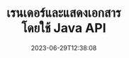 ---
############################# Static ############################
layout: "landing"
date: 2023-06-29T12:38:08
draft: false

product: "Viewer"
product_tag: "viewer"
platform: "Java"
platform_tag: "java"

############################# Drop-down ############################
supported_platforms:
  items:
    # supported_platforms loop
    - title: ".NET"
      tag: "net"
    # supported_platforms loop
    - title: "Java"
      tag: "java"
    # supported_platforms loop
    - title: "Node.js"
      tag: "nodejs-java" 
    # supported_platforms loop
    - title: "Python"
      tag: "python-net"


############################# Head ############################
head_title: "Java Document Viewer API เรนเดอร์ PDF Word Excel Image HTML Diagram"
head_description: "ไลบรารี Document Viewer เพื่อพัฒนาแอปพลิเคชัน Java ที่สามารถเรนเดอร์ ดู และจัดการเอกสารหลายรูปแบบได้ โดยรองรับไฟล์มากกว่า 180 รูปแบบ"

############################# Header ############################
title: "เรนเดอร์และแสดงเอกสาร<br>โดยใช้ Java API"
description: "Viewer API อันทรงพลังเพื่อเรนเดอร์รูปแบบเอกสารมากกว่า 180 รูปแบบเป็น PDF, HTML และรูปภาพพร้อมตัวเลือกการกำหนดค่าที่หลากหลาย"
words:
  for: "for"

actions:
  viewer_demo: true
  viewer_demo_file_name: "quarterly-report.docx"
  main: "ดาวน์โหลดฟรี Maven"
  main_link: "https://releases.groupdocs.com/java/repo/com/groupdocs/groupdocs-viewer/"
  alt: "การออกใบอนุญาต"
  alt_link: "https://purchase.groupdocs.com/pricing/viewer/java"
  title: "พร้อมที่จะเริ่มต้นหรือยัง?"
  description: "ลองใช้คุณสมบัติ GroupDocs.Viewer ฟรีหรือขอใบอนุญาต"

release:
  title: "เวอร์ชัน {0} เปิดตัวแล้ว"
  notes: "ดูว่ามีอะไรใหม่"
  downloads: "ดาวน์โหลด"
  link: "https://releases.groupdocs.com/viewer/java/release-notes/latest/"

code:
  title: "เรนเดอร์ไฟล์ PDF ใน Java"
  more: "ตัวอย่างเพิ่มเติม"
  more_link: "https://github.com/groupdocs-viewer/GroupDocs.Viewer-for-Java"
  install: |
    <dependencies>
      <dependency>
        <groupId>com.groupdocs</groupId>
        <artifactId>groupdocs-viewer</artifactId>
        <version>{0}</version>
      </dependency>
    </dependencies>

    <repositories>
      <repository>
        <id>repository.groupdocs.com</id>
        <name>GroupDocs Repository</name>
        <url>https://repository.groupdocs.com/repo/</url>
      </repository>
    </repositories>
  content: |
    ```java {style=abap}
    // สร้างอินสแตนซ์ของผู้ดู 
    try (Viewer viewer = new Viewer("resume.pdf"))
    {
        // ตั้งค่าตัวเลือก HTML เอาต์พุต หนึ่งไฟล์ต่อหน้า  
        HtmlViewOptions viewOptions = 
        HtmlViewOptions.forEmbeddedResources();

        // เรนเดอร์ PDF เป็น HTML ด้วยทรัพยากรที่ฝังอยู่
        viewer.view(viewOptions);
    }
    ```
############################# Overview ############################
overview:
  enable: true
  title: "ภาพรวม GroupDocs.Viewer"
  description: "API เพื่อเรนเดอร์ แสดง แปลงเอกสาร สไลด์ ไดอะแกรม และเอกสารประเภทอื่นๆ อีกมากมายในแอปพลิเคชัน Java"
  features:
    # feature loop
    - title: "ดูเอกสารอย่างมีประสิทธิภาพและเชื่อถือได้"
      content: "ด้วย GroupDocs.Viewer API คุณสามารถเรนเดอร์เอกสารในรูปแบบที่รองรับเป็น HTML, JPEG, PNG และ PDF ได้อย่างมีประสิทธิภาพด้วยตัวเลือกที่ยืดหยุ่นและมีประสิทธิภาพ ในขณะที่ยังคงรักษาความสมบูรณ์ของเนื้อหาและโครงสร้างเอกสารไว้ GroupDocs.Viewer ทำงานบนแพลตฟอร์ม Windows และ Linux"

    # feature loop
    - title: "รองรับรูปแบบไฟล์และเอกสารยอดนิยมส่วนใหญ่"
      content: "เรารองรับการเรนเดอร์ไฟล์และรูปแบบเอกสารยอดนิยมกว่า 180 รูปแบบ ซึ่งรวมถึง Word, Excel, PDF, PowerPoint, ตระกูลรูปแบบ OpenDocument, ไฟล์เก็บถาวร, ภาพแรสเตอร์และเวกเตอร์, e-Books, ภาษาการเขียนโปรแกรมและมาร์กอัป และประเภทไฟล์อื่น ๆ อีกมากมาย รวมถึงไฟล์ที่เข้ารหัส ไฟล์ที่มีการป้องกันด้วยรหัสผ่าน"

    # feature loop
    - title: "เอาต์พุตที่ปรับแต่งได้"
      content: "GroupDocs.Viewer ไม่เพียงแต่ช่วยให้เรนเดอร์เอกสารเท่านั้น แต่ยังควบคุมวิธีการอย่างชัดเจน ส่วนใดของเอกสารที่ควรจะถูกเรนเดอร์หรือตอนนี้ วิธีเรนเดอร์เอกสาร และนำการแปลงต่างๆ ไปใช้กับเอาท์พุตที่ถูกเรนเดอร์"

    # feature loop
    - title: "Web UI สำหรับเฟรมเวิร์ก Spring"
      content: "เรามีแพ็คเกจ UI แบบโอเพ่นซอร์สสำหรับ Spring Framework ที่สามารถเพิ่มลงในโปรเจ็กต์ของคุณได้ภายในไม่กี่นาที แพ็คเกจ Viewer.UI ประกอบด้วย web-UI ที่ใช้ Angular และมอบชุด API ที่เป็นประโยชน์และผู้ให้บริการจัดเก็บข้อมูล"

############################# Platforms ############################
platforms:
  enable: true
  title: "ความเป็นอิสระของแพลตฟอร์ม"
  description: "GroupDocs.Viewer สำหรับ Java รองรับระบบปฏิบัติการ เฟรมเวิร์ก และตัวจัดการแพ็คเกจต่อไปนี้"
  items:
    # platform loop
    - title: "Amazon"
      image: "amazon"
    # platform loop
    - title: "Docker"
      image: "docker"
    # platform loop
    - title: "Azure"
      image: "azure"
    # platform loop
    - title: "Eclipse"
      image: "eclipse"
    # platform loop
    - title: "IntelliJ"
      image: "intellij"
    # platform loop
    - title: "Windows"
      image: "windows"
    # platform loop
    - title: "Linux"
      image: "linux"
    # platform loop
    - title: "Maven"
      image: "maven"


############################# File formats ############################
formats:
  enable: true
  title: "รูปแบบไฟล์ที่รองรับ"
  description: |
    GroupDocs.Viewer สำหรับ Java รองรับการทำงานด้วย [รูปแบบไฟล์](https://docs.groupdocs.com/viewer/java/supported-document-formats/) ต่อไปนี้
  groups:
    # group loop
    - color: "green"
      content: |
        ### Microsoft Office, OpenDocument และรูปแบบข้อความ
        * **Word:** DOC, DOCX, DOCM, DOT, DOTX, DOTM, RTF, TXT
        * **Excel:** XLS, XLSX, XLSM, XLSB, XLTM, XLT, XLTM, XLTX
        * **PowerPoint:** PPT, PPTX, PPS, PPSX, PPSM, POT, POTM, POTX, PPTM        
        * **Project:** MPP, MPT, MPX
        * **Outlook:** MSG, EML, EMLX, PST, OST
        * **OneNote:** ONE
        * **OpenDocument:** ODT, OTT, ODS, ODP, OTP, OTS, ODG
        * **Fixed Page Layout:** PDF, TEX, XPS, OXPS
        * **e-Books:** EPUB, MOBI, DjVu
        * **Delimiter-Separated Values:** CSV, TSV
    # group loop
    - color: "blue"
      content: |
        ### รูปภาพ กราฟิก และไดอะแกรม
        * **ภาพแรสเตอร์:** BMP, GIF, JPG, PNG, TIFF, WebP, DNG, DIB, Jpeg2000 family
        * **Windows Icon:** ICO
        * **Scalable Vector Graphics:** SVG, CDR, CMX, IGS, SVGZ        
        * **Adobe Photoshop:** PSD, PSB        
        * **Stereo Lithography (3D Printing):** STL        
        * **Medical Imaging:** DICOM
        * **Plotter Documents:** PLT, HPG
        * **Autodesk Design Web Formats:** DWF, DWG
        * **AutoCAD Drawing:** DWT, IFC, STL, CF2        
      # group loop
    - color: "red"
      content: |
        ### อื่น        
        * **เว็บ:** HTML, MHT, MHTML, XML
        * **Metafile:** WMF, EMF, CGM, EMZ, WMZ
        * **Visio:** VSD, VDX, VSS, VSSX, VSX, VST, VSTX, VTX, VSDX, VDW, VSTM, VSSM, VSDM
        * **Project:** MPP, MPT, MPX
        * **PostScript:** PS, EPS
        * **หอจดหมายเหตุ:** ZIP, TAR, BZ2, GZ, RAR, RAR5
        * **อื่น:** VCF, VCARD, NUMBERS, NSF, OBJ
        * **C/C++/C# Files:** C, CC, C# , CPP, CXX, CS, H, HH, M, MM
        * **Java/JavaScript Files:** JAVA, JS, JSON, PROPERTIES

############################# Features ############################
features:
  enable: true
  title: "คุณสมบัติ GroupDocs.Viewer"
  description: "เรนเดอร์ แสดง และแปลงเอกสาร PDF และ Office ได้อย่างราบรื่น"

  items:
    # feature loop
    - icon: "viewhtml"
      title: "ดูเอกสารในรูปแบบ HTML"
      content: "แปลงเอกสารทุกประเภทให้เป็นเอกสาร HTML ด้วย CSS และ SVG ซึ่งสามารถแสดงในเว็บเบราว์เซอร์สมัยใหม่"

    # feature loop
    - icon: "rasterize"
      title: "แปลงเอกสารเป็นแรสเตอร์"
      content: "แรสเตอร์รูปแบบเอกสารที่รองรับให้เป็นภาพแรสเตอร์ พร้อมรูปแบบภาพที่ปรับได้และคุณภาพการบีบอัด"

    # feature loop
    - icon: "sourcecode"
      title: "เรนเดอร์และไฮไลต์โค้ดโปรแกรม"
      content: "รองรับการเขียนโปรแกรม สคริปต์ และภาษามาร์กอัปยอดนิยมทั้งหมด พร้อมความสามารถในการแยกวิเคราะห์และเน้นไวยากรณ์ของภาษาเหล่านั้น"

    # feature loop
    - icon: "convertpdf"
      title: "แปลงเป็น PDF"
      content: "เอกสารในรูปแบบที่รองรับสามารถแปลงและบันทึกเป็น PDF ได้อย่างง่ายดายพร้อมตัวเลือกที่ปรับได้"

    # feature loop
    - icon: "transform"
      title: "ใช้การแปลง"
      content: "เอกสารเอาต์พุตสามารถแปลงได้ในระหว่างการเรนเดอร์ - สามารถหมุนหน้าและ/หรือจัดเรียงหน้าใหม่ได้ และอาจวางลายน้ำข้อความไว้บนหน้าเหล่านั้นได้"

    # feature loop
    - icon: "adjustment"
      title: "การปรับเอาต์พุต HTML"
      content: "เอกสาร HTML เอาท์พุตที่สร้างโดย GroupDocs.Viewer สามารถปรับแต่งได้อย่างละเอียด: อนุญาตให้บันทึกลงในสตรีมหรือไฟล์ด้วยทรัพยากรภายนอกหรือแบบฝัง การเรียกกลับ และอื่นๆ"

    # feature loop
    - icon: "complex"
      title: "รองรับโครงสร้างเอกสารที่ซับซ้อน"
      content: "GroupDocs.Viewer รองรับไม่เพียงแต่เอกสารเดียวเท่านั้น แต่ยังรวมถึงไฟล์ต่างๆ ที่ภายในประกอบด้วยรายการหรือโครงสร้างลำดับชั้นของเอกสาร เช่น ข้อความอีเมลพร้อมไฟล์แนบ ไฟล์ ZIP ที่มีไฟล์ภายในภายในโฟลเดอร์ รูปภาพ TIFF แบบหลายหน้า และอื่นๆ"

    # feature loop
    - icon: "optimization"
      title: "ตัวเลือกการเพิ่มประสิทธิภาพ"
      content: "GroupDocs.Viewer มีระบบย่อยแคชที่ปรับได้ ซึ่งสามารถเร่งเวลาการโหลดให้เร็วขึ้นได้โดยใช้เอกสารเวอร์ชันแคช นอกจากนี้ ชุดของตัวเลือกที่แตกต่างกันสำหรับรูปแบบที่แตกต่างกันยังช่วยแยกส่วนหรือลักษณะที่ไม่จำเป็นของเอกสารออกจากการเรนเดอร์ (แบบอักษร แผ่นงานที่ซ่อน ไฟล์แนบในอีเมล) เพื่อเพิ่มประสิทธิภาพโดยรวม"

    # feature loop
    - icon: "passwordprotected"
      title: "รองรับเอกสารที่มีการป้องกันด้วยรหัสผ่าน"
      content: "GroupDocs.Viewer อนุญาตให้เปิดเอกสารที่เข้ารหัสประเภทต่างๆ: PDF, WordProcessing, Spreadsheet, Presentation และอื่นๆ โดยระบุรหัสผ่านในตัวเลือกการโหลด"

############################# Code samples ############################
code_samples:
  enable: true
  title: "ตัวอย่างโค้ด"
  description: "กรณีการใช้งานบางอย่างของ GroupDocs.Viewer ทั่วไปสำหรับการดำเนินการ Java"
  items:
    # code sample loop
    - title: "เรนเดอร์ DOCX เป็น HTML"
      content: |
        คุณสมบัติคลาส [HtmlViewOptions](https://reference.groupdocs.com/viewer/java/com.groupdocs.viewer.options/htmlviewoptions/) ช่วยให้คุณควบคุมกระบวนการแปลงได้ ดูข้อมูลเพิ่มเติมเกี่ยวกับ [ที่นี่](https://docs.groupdocs.com/viewer/java/rendering-to-html/) ตัวอย่างเช่น คุณสามารถฝังทรัพยากรภายนอกทั้งหมดในไฟล์ HTML เอาต์พุต ย่อขนาดไฟล์เอาต์พุต และปรับให้เหมาะสมสำหรับการพิมพ์
        {{< landing/code title="Java">}}
        ```java {style=abap}
        import com.groupdocs.viewer.Viewer;
        import com.groupdocs.viewer.options.HtmlViewOptions;

        // สร้างอินสแตนซ์ของผู้ดู
        try (Viewer viewer = new Viewer("resume.docx"))
        {
            // ตั้งค่าตัวเลือก HTML เอาท์พุต
            HtmlViewOptions options = 
            HtmlViewOptions.forEmbeddedResources();

            // เรนเดอร์ DOCX เป็น HTML ด้วยทรัพยากรที่ฝังอยู่
            viewer.view(options);
        }
        ```
        {{< /landing/code >}}
    # code sample loop
    - title: "ส่งออก PPTX เป็น PDF"
      content: |
        สร้างอินสแตนซ์คลาส [PdfViewOptions](https://reference.groupdocs.com/viewer/java/com.groupdocs.viewer.options/pdfviewoptions/) แล้วส่งต่อไปยังอินสแตนซ์คลาส [Viewer.View](https://reference.groupdocs.com/viewer/java/com.groupdocs.viewer/viewer/#view-com.groupdocs.viewer.options.ViewOptions-) วิธีการแปลงไฟล์ PowerPoint PPTX เป็น PDF คุณสมบัติคลาส PdfViewOptions ช่วยให้คุณสามารถควบคุมกระบวนการแปลงได้ ตัวอย่างเช่น คุณสามารถป้องกันไฟล์ PDF เอาต์พุต เรียงลำดับหน้าใหม่ และระบุคุณภาพของรูปภาพเอกสารได้ โปรดดูรายละเอียดใน[ส่วนเอกสารประกอบต่อไปนี้](https://docs.groupdocs.com/viewer/java/rendering-to-pdf/)
        {{< landing/code title="Java">}}
        ```java {style=abap}   
        import com.groupdocs.viewer.Viewer;
        import com.groupdocs.viewer.options.PdfViewOptions;

        // สร้างอินสแตนซ์ของผู้ดู
        try (Viewer viewer = new Viewer("presentation.pptx"))
        {            
            // ตั้งค่าตัวเลือกเอาต์พุต PDF
            PdfViewOptions viewOptions = new PdfViewOptions();

            // ส่งออก PPTX เป็น PDF
            viewer.view(viewOptions);
        }
        ```
        {{< /landing/code >}}
############################# Reviews ############################
# reviews:
# enable: true
# title: "บทวิจารณ์ผลิตภัณฑ์ GroupDocs"
# description: "อย่าเพิ่งเชื่อคำพูดของเรา ดูว่านักพัฒนารายอื่นพูดถึง API ของเราอย่างไร"

# items:
#   # review loop
#   - title: "GroupDocs.Viewer"
#     content: "บริการที่เป็นเลิศและผลิตภัณฑ์ที่เป็นเลิศ พวกเขามีประโยชน์และตอบสนองอย่างมากในระหว่างกระบวนการใช้งาน GroupDocs.Viewer สำหรับ .NET ไม่สามารถแนะนำได้มากพอ"
#     author: "Martin Lasarga"
#     company: "Product Manager at Axentria ECM by G.S.I."

#   # review loop
#   - title: "GroupDocs.Viewer"
#     content: "หลังจากใช้งานและใช้งาน GroupDocs.Viewer สำหรับ .NET ในโครงการแล้ว ดูเหมือนว่าจะทำงานได้ดีมาก ฉันได้ทดสอบกับเอกสารจำนวนมากและจนถึงตอนนี้ก็ดีมาก ทุกสิ่งที่ฉันใส่ลงไปนั้นเรนเดอร์ได้อย่างสวยงามและดูดีไม่แพ้กันในโปรแกรมดู PDF หรือ MS Word"
#     author: "Mats Oustad"
#     company: "Senior Consultant/Partner at Novanet AS"
---